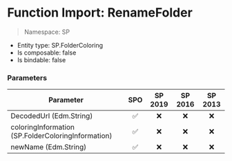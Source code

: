 # Function Import: RenameFolder

> Namespace: SP

- Entity type: SP.FolderColoring
- Is composable: false
- Is bindable: false

### Parameters

Parameter | SPO | SP 2019 | SP 2016 | SP 2013
----------|:---:|:-------:|:-------:|:-------:
DecodedUrl (Edm.String) | ✅ | ❌ | ❌ | ❌
coloringInformation (SP.FolderColoringInformation) | ✅ | ❌ | ❌ | ❌
newName (Edm.String) | ✅ | ❌ | ❌ | ❌